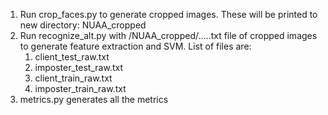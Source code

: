 1. Run crop_faces.py to generate cropped images. These will be printed to new directory: NUAA_cropped
2. Run recognize_alt.py with /NUAA_cropped/.....txt file of cropped images to generate feature extraction and SVM. List of files are:
   1. client_test_raw.txt
   2. imposter_test_raw.txt
   3. client_train_raw.txt
   4. imposter_train_raw.txt
3. metrics.py generates all the metrics
